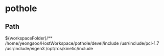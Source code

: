 # pothole

## Path
${workspaceFolder}/**
/home/yeongsoo/HostWorkspace/pothole/devel/include
/usr/include/pcl-1.7
/usr/include/eigen3
/opt/ros/kinetic/include

